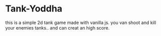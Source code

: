# Tank-Yoddha
this is a simple 2d tank game made with vanilla js.
you van shoot and kill your enemies tanks.. 
and can creat an high score.
